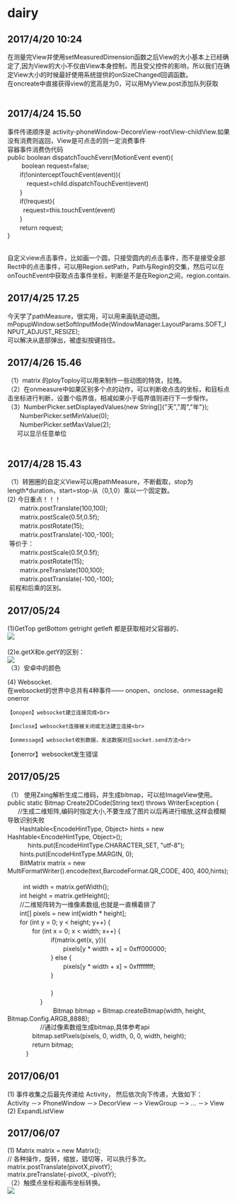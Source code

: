 # dairy<br>
## 2017/4/20 10:24<br>
在测量完View并使用setMeasuredDimension函数之后View的大小基本上已经确定了,因为View的大小不仅由View本身控制，而且受父控件的影响，所以我们在确定View大小的时候最好使用系统提供的onSizeChanged回调函数。<br>
在oncreate中直接获得view的宽高是为0，可以用MyView.post添加队列获取<br><br>
## 2017/4/24 15.50<br>
事件传递顺序是 activity-phoneWindow-DecoreView-rootView-childView.如果没有消费则返回，View是可点击的则一定消费事件<br>
容器事件消费伪代码<br>
public boolean dispatchTouchEvenr(MotionEvent event){<br>
　　  boolean request=false;<br>
  　　if(!oninterceptTouchEvent(event)){<br>
     　　request=child.dispatchTouchEvent(event)<br>
  　　}<br>
  　　if(!request){<br>
    　　request=this.touchEvent(event)<br>
  　　}<br>
  　　return request;<br>
}<br>

<br>自定义view点击事件，比如画一个圆，只接受圆内的点击事件，而不是接受全部Rect中的点击事件，可以用Region.setPath，Path与Regin的交集，然后可以在onTouchEvent中获取点击事件坐标，判断是不是在Region之间，region.contain.<br>
## 2017/4/25 17.25<br>
今天学了pathMeasure，很实用，可以用来画轨迹动图。
mPopupWindow.setSoftInputMode(WindowManager.LayoutParams.SOFT_INPUT_ADJUST_RESIZE);<br>
可以解决从底部弹出，被虚拟按键挡住。<br>
## 2017/4/26 15.46<br>
（1）matrix 的ployToploy可以用来制作一些动图的特效，拉拽。<br>
（2）在onmeasure中如果区别多个点的动作，可以判断收点击的坐标，和目标点击坐标进行判断，设置个临界值，相减如果小于临界值则进行下一步惭怍。<br>
（3）NumberPicker.setDisplayedValues(new String[]{"天","周","年"});<br>
 　　NumberPicker.setMinValue(0);<br>
 　　NumberPicker.setMaxValue(2);<br>
   　可以显示任意单位<br>
    
## 2017/4/28 15.43<br>
（1）转圈圈的自定义View可以用pathMeasure，不断截取，stop为length*duration，start=stop-从（0,1,0）乘以一个固定数。<br>
(2) 今日重点！！！<br>
　　matrix.postTranslate(100,100);<br>
　　matrix.postScale(0.5f,0.5f);<br>
　　matrix.postRotate(15);<br>
　　matrix.postTranslate(-100,-100);<br>
  等价于：<br>
　　matrix.postScale(0.5f,0.5f);<br>
　　matrix.postRotate(15);<br>
　　matrix.preTranslate(100,100);<br>
　　matrix.postTranslate(-100,-100);<br>
  前程和后乘的区别。<br>

## 2017/05/24
(1)GetTop getBottom getright getleft 都是获取相对父容器的、<br>
 ![](https://github.com/838514984/dairy/blob/master/image/%E7%9B%B8%E5%AF%B9%E5%9D%90%E6%A0%87.png)<br><br>
(2)e.getX和e.getY的区别：<br>
 ![](https://github.com/838514984/dairy/blob/master/image/%E7%94%9F%E5%9D%90%E6%A0%87.jpg)<br>
（3）安卓中的颜色<br>
 
(4) Websocket.<br>
在websocket的世界中总共有4种事件—— onopen、onclose、onmessage和onerror<br>

    【onopen】websocket建立连接完成<br>

    【onclose】websocket连接被关闭或无法建立连接<br>

    【onmessage】websocket收到数据，发送数据对应socket.send方法<br>

【onerror】websocket发生错误<br>

## 2017/05/25
（1）	使用Zxing解析生成二维码，并生成bitmap，可以给ImageView使用。<br>
    public static Bitmap Create2DCode(String text) throws WriterException {    <br>
        //生成二维矩阵,编码时指定大小,不要生成了图片以后再进行缩放,这样会模糊导致识别失败    <br>
　　Hashtable<EncodeHintType, Object> hints = new Hashtable<EncodeHintType, Object>();  <br>　
　　hints.put(EncodeHintType.CHARACTER_SET, "utf-8");  <br>
　　hints.put(EncodeHintType.MARGIN, 0);  　<br>
　　BitMatrix matrix = new MultiFormatWriter().encode(text,BarcodeFormat.QR_CODE, 400, 400,hints);   <br> 
　　int width = matrix.getWidth();    　<br>
　　int height = matrix.getHeight();    <br>
　　//二维矩阵转为一维像素数组,也就是一直横着排了    　<br>
　　int[] pixels = new int[width * height];    <br>
　　for (int y = 0; y < height; y++) {    　<br>
　　　　for (int x = 0; x < width; x++) {<br>
　　　　　　　if(matrix.get(x, y)){    　<br>
　　　　　　　　　pixels[y * width + x] = 0xff000000;    <br>
　　　　　　　} else {  　 <br>
　　　　　　　　　pixels[y * width + x] = 0xffffffff;   <br>
　　　　　　　}    　　<br>　　　 
 　                   <br>
　　　　　　　}    　<br>
　　　　　 }    <br>
            
　　　　Bitmap bitmap = Bitmap.createBitmap(width, height, Bitmap.Config.ARGB_8888);    <br>　
　　　　//通过像素数组生成bitmap,具体参考api    　<br>
　　　　bitmap.setPixels(pixels, 0, width, 0, 0, width, height);    <br>
　　　　return bitmap;    　<br>
　　　}  　<br>

## 2017/06/01

(1) 事件收集之后最先传递给 Activity， 然后依次向下传递，大致如下：<br>
Activity －> PhoneWindow －> DecorView －> ViewGroup －> ... －> View<br>
(2)	ExpandListView<br>
## 2017/06/07
(1) Matrix matrix = new Matrix();<br>
// 各种操作，旋转，缩放，错切等，可以执行多次。<br>
matrix.postTranslate(pivotX,pivotY);<br>
matrix.preTranslate(-pivotX, -pivotY);<br>
（2）触摸点坐标和画布坐标转换。<br>
![](https://github.com/838514984/dairy/blob/master/image/QQ%E6%88%AA%E5%9B%BE20170607175139.png)


